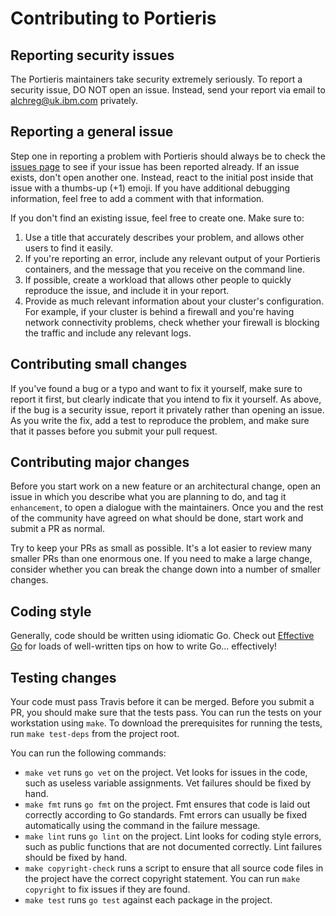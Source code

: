 # Contributing to Portieris

## Reporting security issues

The Portieris maintainers take security extremely seriously. To report a security issue, DO NOT open an issue. Instead, send your report via email to alchreg@uk.ibm.com privately.

## Reporting a general issue

Step one in reporting a problem with Portieris should always be to check the [issues page](https://github.com/ibm/portieris/issues) to see if your issue has been reported already. If an issue exists, don't open another one. Instead, react to the initial post inside that issue with a thumbs-up (+1) emoji. If you have additional debugging information, feel free to add a comment with that information.

If you don't find an existing issue, feel free to create one. Make sure to:

1. Use a title that accurately describes your problem, and allows other users to find it easily.
2. If you're reporting an error, include any relevant output of your Portieris containers, and the message that you receive on the command line.
3. If possible, create a workload that allows other people to quickly reproduce the issue, and include it in your report.
4. Provide as much relevant information about your cluster's configuration. For example, if your cluster is behind a firewall and you're having network connectivity problems, check whether your firewall is blocking the traffic and include any relevant logs.

## Contributing small changes

If you've found a bug or a typo and want to fix it yourself, make sure to report it first, but clearly indicate that you intend to fix it yourself. As above, if the bug is a security issue, report it privately rather than opening an issue. As you write the fix, add a test to reproduce the problem, and make sure that it passes before you submit your pull request.

## Contributing major changes

Before you start work on a new feature or an architectural change, open an issue in which you describe what you are planning to do, and tag it `enhancement`, to open a dialogue with the maintainers. Once you and the rest of the community have agreed on what should be done, start work and submit a PR as normal.

Try to keep your PRs as small as possible. It's a lot easier to review many smaller PRs than one enormous one. If you need to make a large change, consider whether you can break the change down into a number of smaller changes.

## Coding style

Generally, code should be written using idiomatic Go. Check out [Effective Go](https://golang.org/doc/effective_go.html) for loads of well-written tips on how to write Go... effectively!

## Testing changes

Your code must pass Travis before it can be merged. Before you submit a PR, you should make sure that the tests pass. You can run the tests on your workstation using `make`. To download the prerequisites for running the tests, run `make test-deps` from the project root.

You can run the following commands:

* `make vet` runs `go vet` on the project. Vet looks for issues in the code, such as useless variable assignments. Vet failures should be fixed by hand.
* `make fmt` runs `go fmt` on the project. Fmt ensures that code is laid out correctly according to Go standards. Fmt errors can usually be fixed automatically using the command in the failure message.
* `make lint` runs `go lint` on the project. Lint looks for coding style errors, such as public functions that are not documented correctly. Lint failures should be fixed by hand.
* `make copyright-check` runs a script to ensure that all source code files in the project have the correct copyright statement. You can run `make copyright` to fix issues if they are found.
* `make test` runs `go test` against each package in the project.
